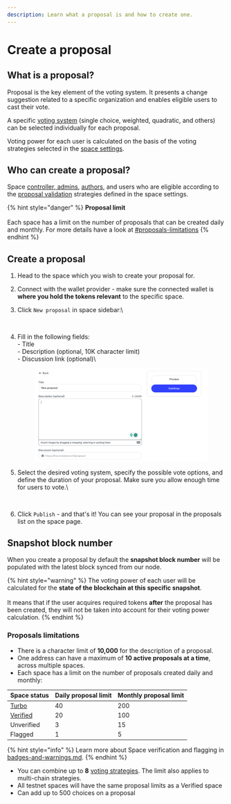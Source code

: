 ```yaml
---
description: Learn what a proposal is and how to create one.
---
```


# Create a proposal

## What is a proposal?

Proposal is the key element of the voting system. It presents a change suggestion related to a specific organization and enables eligible users to cast their vote.

A specific [voting system](voting-types.md) (single choice, weighted, quadratic, and others) can be selected individually for each proposal.

Voting power for each user is calculated on the basis of the voting strategies selected in the [space settings](../strategies/voting-strategies.md).

## Who can create a proposal?

Space [controller](../spaces/space-roles.md),[ admins](../spaces/space-roles.md), [authors](../spaces/space-roles.md), and users who are eligible according to the [proposal validation](../strategies/validation-strategies.md) strategies defined in the space settings.

{% hint style="danger" %}
**Proposal limit**\
\
Each space has a limit on the number of proposals that can be created daily and monthly. For more details have a look at [#proposals-limitations](create.md#proposals-limitations "mention")
{% endhint %}

## Create a proposal

1. Head to the space which you wish to create your proposal for.
2. Connect with the wallet provider - make sure the connected wallet is **where you hold the tokens relevant** to the specific space.
3.  Click `New proposal` in space sidebar:\\

    <figure><img src="../../.gitbook/assets/image (41).png" alt=""><figcaption></figcaption></figure>
4.  Fill in the following fields:\
    \- Title\
    \- Description (optional, 10K character limit)\
    \- Discussion link (optional)\\

    <figure><img src="../../.gitbook/assets/image (7) (1).png" alt=""><figcaption></figcaption></figure>
5.  Select the desired voting system, specify the possible vote options, and define the duration of your proposal. Make sure you allow enough time for users to vote.\\

    <figure><img src="../../.gitbook/assets/image (90).png" alt=""><figcaption></figcaption></figure>
6. Click `Publish` - and that's it! You can see your proposal in the proposals list on the space page.

## **Snapshot block number**

When you create a proposal by default the **snapshot block number** will be populated with the latest block synced from our node.

{% hint style="warning" %}
The voting power of each user will be calculated for the **state of the blockchain at this specific snapshot**.\
\
It means that if the user acquires required tokens **after** the proposal has been created, they will not be taken into account for their voting power calculation.
{% endhint %}

### Proposals limitations

* There is a character limit of **10,000** for the description of a proposal.
* One address can have a maximum of **10 active proposals at a time**, across multiple spaces.
* Each space has a limit on the number of proposals created daily and monthly:

| Space status                        | Daily proposal limit | Monthly proposal limit |
| ----------------------------------- | -------------------- | ---------------------- |
| [Turbo](../spaces/turbo-plan.md)    | 40                   | 200                    |
| [Verified](../spaces/get-verified/) | 20                   | 100                    |
| Unverified                          | 3                    | 15                     |
| Flagged                             | 1                    | 5                      |

{% hint style="info" %}
Learn more about Space verification and flagging in [badges-and-warnings.md](../spaces/badges-and-warnings.md "mention").
{% endhint %}

* You can combine up to **8** [voting strategies](../strategies/voting-strategies.md). The limit also applies to multi-chain strategies.
* All testnet spaces will have the same proposal limits as a Verified space
* Can add up to 500 choices on a proposal
